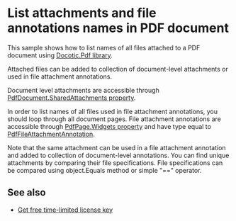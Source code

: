 # List attachments and file annotations names in PDF document
This sample shows how to list names of all files attached to a PDF document using [Docotic.Pdf library](https://bitmiracle.com/pdf-library/).

Attached files can be added to collection of document-level attachments or used in file attachment annotations.

Document level attachments are accessible through [PdfDocument.SharedAttachments property](https://bitmiracle.com/pdf-library/help/pdfdocument.sharedattachments.html).

In order to list names of all files used in file attachment annotations, you should loop through all document pages. File attachment annotations are accessible through [PdfPage.Widgets property](https://bitmiracle.com/pdf-library/help/pdfpage.widgets.html) and have type equal to [PdfFileAttachmentAnnotation](https://bitmiracle.com/pdf-library/help/pdffileattachmentannotation.html).

Note that the same attachment can be used in a file attachment annotation and added to collection of document-level annotations. You can find unique attachments by comparing their file specifications. File specifications can be compared using object.Equals method or simple "==" operator.

## See also
* [Get free time-limited license key](https://bitmiracle.com/pdf-library/download-pdf-library.aspx)
